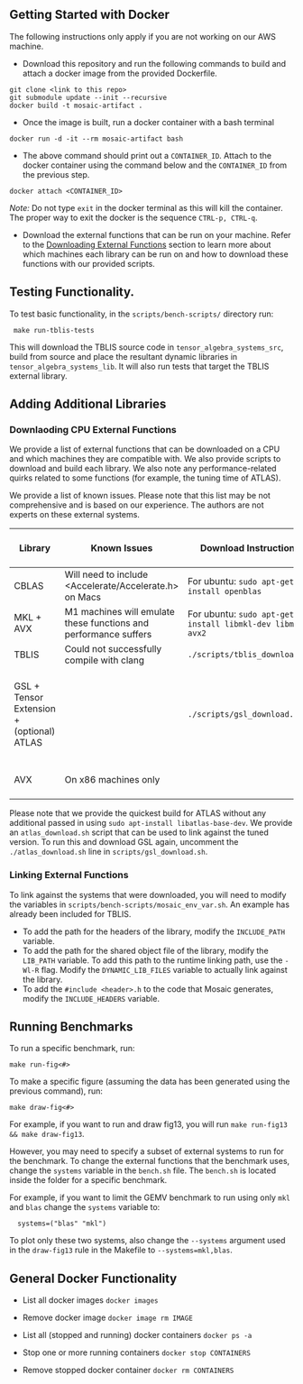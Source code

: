 ## Getting Started with Docker
The following instructions only apply if you are not working on our AWS machine.


- Download this repository and run the following commands to build and attach a docker image from the provided Dockerfile.


 ```
 git clone <link to this repo>
 git submodule update --init --recursive
 docker build -t mosaic-artifact .
 ```


- Once the image is built, run a docker container with a bash terminal
 ```
 docker run -d -it --rm mosaic-artifact bash
 ```
- The above command should print out a `CONTAINER_ID`. Attach to the
 docker container using the command below and the `CONTAINER_ID` from the
 previous step.
 ```
 docker attach <CONTAINER_ID>
 ```


 *Note:* Do not type `exit` in the docker terminal as this will kill the container. The proper way to exit the docker is the sequence `CTRL-p, CTRL-q`.


- Download the external functions that can be run on your machine. Refer to the [Downloading External Functions](#downloading-external-functions) section to learn more about which machines each library can be run on and how to download these functions with our provided scripts.


## Testing Functionality.


To test basic functionality, in the ```scripts/bench-scripts/``` directory run:


```
 make run-tblis-tests
```


This will download the TBLIS source code in ```tensor_algebra_systems_src```, build from source and place the resultant dynamic libraries in ```tensor_algebra_systems_lib```. It will also run tests that target the TBLIS external library.


## Adding Additional Libraries
### Downlaoding CPU External Functions


We provide a list of external functions that can be downloaded on a CPU and which machines they are compatible with. We also provide scripts to download and build each library. We also note any performance-related quirks related to some functions (for example, the tuning time of ATLAS).


We provide a list of known issues. Please note that this list may be not comprehensive and is based on our experience. The authors are not experts on these external systems.




| Library | Known Issues | Download Instructions | Time Taken to Complete |
| ------ | ------ | ------ | ------ |
| CBLAS                   | Will need to include \<Accelerate/Accelerate.h\> on Macs | For ubuntu: ```sudo apt-get install openblas``` | 5 minutes|
| MKL + AVX               | M1 machines will emulate these functions and performance suffers| For ubuntu: ```sudo apt-get install libmkl-dev libmkl-avx2``` | 5 minutes |
| TBLIS                   | Could not successfully compile with clang | ```./scripts/tblis_download.sh``` | 20 Minutes|
| GSL + Tensor  Extension + (optional) ATLAS || ```./scripts/gsl_download.sh``` | 4 minutes (GSL) + 2 minutes (Tensor Extension) + (optional ~8 hours ATLAS)|
| AVX | On x86 machines only| | Should be downloaded with MKL|


Please note that we provide the quickest build for ATLAS without any additional
passed in using ```sudo apt-install libatlas-base-dev```. We provide an ```atlas_download.sh``` script
that can be used to link against the tuned version. To run this and download
GSL again, uncomment the ```./atlas_download.sh``` line in
```scripts/gsl_download.sh```.


### Linking External Functions


To link against the systems that were downloaded, you will need to modify the variables in ```scripts/bench-scripts/mosaic_env_var.sh```. An example has already been included for TBLIS.


- To add the path for the headers of the library, modify the ```INCLUDE_PATH``` variable.
- To add the path for the shared object file of the library, modify the ```LIB_PATH``` variable. To add this path to the runtime linking path, use the ```-Wl-R``` flag. Modify the ```DYNAMIC_LIB_FILES``` variable to actually link against the library.
- To add the ```#include <header>.h``` to the code that Mosaic generates, modify the ```INCLUDE_HEADERS``` variable.




## Running Benchmarks


To run a specific benchmark, run:


 ```
 make run-fig<#>
 ```


To make a specific figure (assuming the data has been generated using the previous command), run:


 ```
 make draw-fig<#>
 ```


For example, if you want to run and draw fig13, you will run ```make run-fig13 && make draw-fig13```.


However, you may need to specify a subset of external systems to run for the benchmark. To change the external functions that the benchmark uses, change the
```systems``` variable in the ```bench.sh``` file. The ```bench.sh``` is located inside the folder for a specific benchmark.


For example, if you want to limit the GEMV benchmark to run using only ```mkl``` and ```blas``` change the ```systems``` variable to:


 ```
   systems=("blas" "mkl")
 ```


To plot only these two systems, also change the ```--systems``` argument used in the ```draw-fig13``` rule in the Makefile to ```--systems=mkl,blas```.




## General Docker Functionality

  - List all docker images
    `docker images`


  - Remove docker image
    `docker image rm IMAGE`


  - List all (stopped and running) docker containers
    `docker ps -a`


  - Stop one or more running containers
    `docker stop CONTAINERS`


  - Remove stopped docker container
    `docker rm CONTAINERS`





